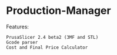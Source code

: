 # Production-Manager
 
 Features:

	PrusaSlicer 2.4 beta2 (3MF and STL)
	Gcode parser
	Cost and Final Price Calculator
